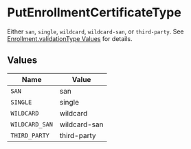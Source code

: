 # PutEnrollmentCertificateType

Either `san`, `single`, `wildcard`, `wildcard-san`, or `third-party`. See [Enrollment.validationType Values](#validationtype) for details.


## Values

| Name           | Value          |
| -------------- | -------------- |
| `SAN`          | san            |
| `SINGLE`       | single         |
| `WILDCARD`     | wildcard       |
| `WILDCARD_SAN` | wildcard-san   |
| `THIRD_PARTY`  | third-party    |